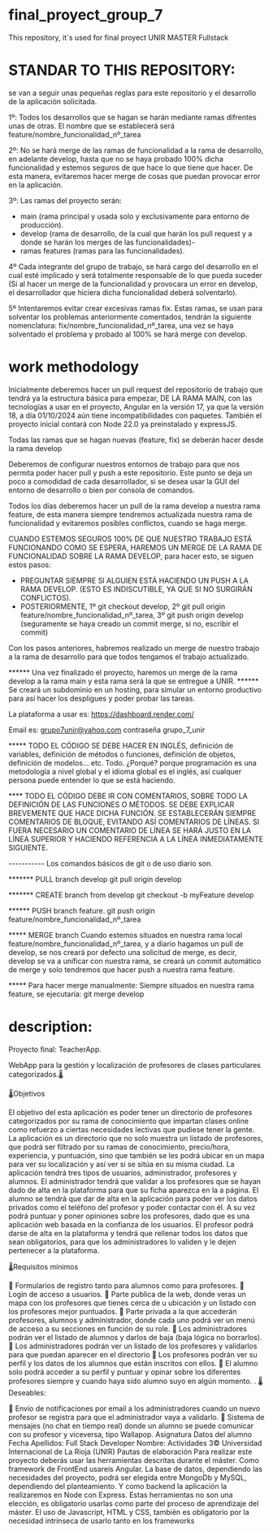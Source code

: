 # final_proyect_group_7
This repository, it´s used for final proyect UNIR MASTER Fullstack

# STANDAR TO THIS REPOSITORY:
 se van a seguir unas pequeñas reglas para este repositorio y el desarrollo de la aplicación solicitada.

1º: Todos los desarrollos que se hagan se harán mediante ramas difrentes unas de otras. El nombre que se establecerá será feature/nombre_funcionalidad_nº_tarea

2º: No se hará merge de las ramas de funcionalidad a la rama de desarrollo, en adelante develop, hasta que no se haya probado 100% dicha funcionalidad y estemos seguros de que hace lo que tiene que hacer.
De esta manera, evitaremos hacer merge de cosas que puedan provocar error en la aplicación.

3º: Las ramas del proyecto serán:
  * main (rama principal y usada solo y exclusivamente para entorno de producción).
  * develop (rama de desarrollo, de la cual que harán los pull request y a donde se harán los merges de las funcionalidades)-
  * ramas features (ramas para las funcionalidades).

4º Cada integrante del grupo de trabajo, se hará cargo del desarrollo en el cual esté implicado y será totalmente responsable de lo que pueda suceder (Si al hacer un merge de la funcionalidad y provocara un error en develop, el desarrollador que hiciera dicha funcionalidad deberá solventarlo).

5º Intentaremos evitar crear excesivas ramas fix. Estas ramas, se usan para solventar los problemas anteriormente comentados, tendrán la siguiente nomenclatura: fix/nombre_funcionalidad_nº_tarea, una vez se haya solventado el problema y probado al 100% se hará merge con develop.

# work methodology

Inicialmente deberemos hacer un pull request del repositorio de trabajo que tendrá ya la estructura básica para empezar, DE LA RAMA MAIN, con las tecnologías a usar en el proyecto, Angular en la versión 17, ya que la versión 18, a día 01/10/2024 aún tiene incompatibilidades con paquetes. También el proyecto inicial contará con Node 22.0 ya preinstalado y expressJS.

Todas las ramas que se hagan nuevas (feature, fix) se deberán hacer desde la rama develop

Deberemos de configurar nuestros entornos de trabajo para que nos permita poder hacer pull y push a este repositorio. Este punto se deja un poco a comodidad de cada desarrollador, si se desea usar la GUI del entorno de desarrollo o bien por consola de comandos.

Todos los días deberemos hacer un pull de la rama develop a nuestra rama feature, de esta manera siempre tendremos actualizada nuestra rama de funcionalidad y evitaremos posibles conflictos, cuando se haga merge.

CUANDO ESTEMOS SEGUROS 100% DE QUE NUESTRO TRABAJO ESTÁ FUNCIONANDO COMO SE ESPERA, HAREMOS UN MERGE DE LA RAMA DE FUNCIONALIDAD SOBRE LA RAMA DEVELOP, para hacer esto, se siguen estos pasos:

  * PREGUNTAR SIEMPRE SI ALGUIEN ESTÁ HACIENDO UN PUSH A LA RAMA DEVELOP. (ESTO ES INDISCUTIBLE, YA QUE SI NO SURGIRÁN CONFLICTOS).
  * POSTERIORMENTE, 1º git checkout develop, 2º git pull origin feature/nombre_funcionalidad_nº_tarea, 3º git push origin develop (seguramente se haya creado un commit merge, si no, escribir el commit)

Con los pasos anteriores, habremos realizado un merge de nuestro trabajo a la rama de desarrollo para que todos tengamos el trabajo actualizado.


****** Una vez finalizado el proyecto, haremos un merge de la rama develop a la rama main y esta rama será la que se entregue a UNIR.
****** Se creará un subdominio en un hosting, para simular un entorno productivo para así hacer los despligues y poder probar las tareas. 

La plataforma a usar es: https://dashboard.render.com/

Email es: grupo7unir@yahoo.com 
contraseña grupo_7_unir

***** TODO EL CÓDIGO SE DEBE HACER EN INGLÉS, definición de variables, definición de métodos o funciones, definición de objetos, definición de modelos... etc. Todo. ¿Porqué? porque programación es una metodología a nivel global y el idioma global es el inglés, así cualquer persona puede entender lo que se está haciendo.

**** TODO EL CÓDIGO DEBE IR CON COMENTARIOS, SOBRE TODO LA DEFINICIÓN DE LAS FUNCIONES O MÉTODOS. SE DEBE EXPLICAR BREVEMENTE QUE HACE DICHA FUNCIÓN. SE ESTABLECERÁN SIEMPRE COMENTARIOS DE BLOQUE, EVITANDO ASÍ COMENTARIOS DE LÍNEAS. SI FUERA NECESARIO UN COMENTARIO DE LÍNEA SE HARÁ JUSTO EN LA LÍNEA SUPERIOR Y HACIENDO REFERENCIA A LA LÍNEA INMEDIATAMENTE SIGUIENTE.


----------- Los comandos básicos de git o de uso diario son.

******* PULL branch develop
git pull origin develop

******* CREATE branch from develop
git checkout -b myFeature develop

****** PUSH branch feature.
git push origin feature/nombre_funcionalidad_nº_tarea

***** MERGE branch
Cuando estemos situados en nuestra rama local feature/nombre_funcionalidad_nº_tarea, y a diario hagamos un pull de develop, se nos creará por defecto una solicitud de merge, es decir, develop se va a unificar con nuestra rama, se creará un commit automático de merge y solo tendremos que hacer push a nuestra rama feature.

***** Para hacer merge manualmente:
Siempre situados en nuestra rama feature, se ejecutaría: 
git merge develop



# description:

Proyecto final: TeacherApp.

WebApp para la gestión y localización de profesores de clases particulares categorizados.🌡️

🌡️Objetivos

El objetivo del esta aplicación es poder tener un directorio de profesores
categorizados por su rama de conocimiento que impartan clases online como
refuerzo a ciertas necesidades lectivas que pudiese tener la gente.
La aplicación es un directorio que no solo muestra un listado de profesores, que
podrá ser filtrado por su ramas de conocimiento, precio/hora, experiencia, y
puntuación, sino que también se les podrá ubicar en un mapa para ver su localización
y así ver si se sitúa en su misma ciudad.
La aplicación tendrá tres tipos de usuarios, administrador, profesores y alumnos.
El administrador tendrá que validar a los profesores que se hayan dado de alta en la
plataforma para que su ficha aparezca en la a página.
El alumno se tendrá que dar de alta en la aplicación para poder ver los datos privados
como el teléfono del profesor y poder contactar con él. A su vez podrá puntuar y
poner opiniones sobre los profesores, dado que es una aplicación web basada en la
confianza de los usuarios. 
El profesor podrá darse de alta en la plataforma y tendrá que rellenar todos los datos
que sean obligatorios, para que los administradores lo validen y le dejen pertenecer
a la plataforma.

🌡️Requisitos mínimos

 Formularios de registro tanto para alumnos como para profesores.
 Login de acceso a usuarios.
 Parte publica de la web, donde veras un mapa con los profesores que tienes cerca
de u ubicación y un listado con los profesores mejor puntuados.
 Parte privada a la que accederán profesores, alumnos y administrador, donde cada
uno podrá ver un menú de acceso a su secciones en función de su role.
 Los administradores podrán ver el listado de alumnos y darlos de baja (baja lógica
no borrarlos).
 Los administradores podrán ver un listado de los profesores y validarlos para que
puedan aparecer en el directorio
 Los profesores podrán ver su perfil y los datos de los alumnos que están inscritos
con ellos.
 El alumno solo podrá acceder a su perfil y puntuar y opinar sobre los diferentes
profesores siempre y cuando haya sido alumno suyo en algún momento.
. 
🌡️Deseables:

 Envío de notificaciones por email a los administradores cuando un nuevo profesor
se registra para que el administrador vaya a validarlo.
 Sistema de mensajes (no chat en tiempo real) donde un alumno se puede
comunicar con su profesor y viceversa, tipo Wallapop.
Asignatura Datos del alumno Fecha
Apellidos:
Full Stack Developer Nombre:
Actividades 3© Universidad Internacional de La Rioja (UNIR)
Pautas de elaboración
Para realizar este proyecto deberás usar las herramientas descritas durante el
máster.
Como framework de FrontEnd usareis Angular.
La base de datos, dependiendo las necesidades del proyecto, podrá ser elegida entre
MongoDb y MySQL, dependiendo del planteamiento.
Y como backend la aplicación la realizaremos en Node con Express.
Estas herramientas no son una elección, es obligatorio usarlas como parte del
proceso de aprendizaje del máster. El uso de Javascript, HTML y CSS, también
es obligatorio por la necesidad intrínseca de usarlo tanto en los frameworks
